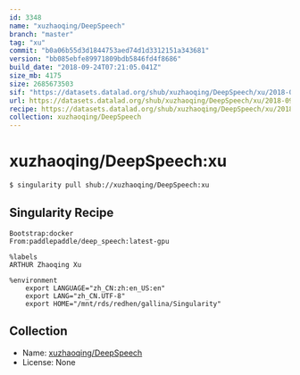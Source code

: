 ```yaml
---
id: 3348
name: "xuzhaoqing/DeepSpeech"
branch: "master"
tag: "xu"
commit: "b0a06b55d3d1844753aed74d1d3312151a343681"
version: "bb085ebfe89971809bdb5846fd4f8686"
build_date: "2018-09-24T07:21:05.041Z"
size_mb: 4175
size: 2685673503
sif: "https://datasets.datalad.org/shub/xuzhaoqing/DeepSpeech/xu/2018-09-24-b0a06b55-bb085ebf/bb085ebfe89971809bdb5846fd4f8686.simg"
url: https://datasets.datalad.org/shub/xuzhaoqing/DeepSpeech/xu/2018-09-24-b0a06b55-bb085ebf/
recipe: https://datasets.datalad.org/shub/xuzhaoqing/DeepSpeech/xu/2018-09-24-b0a06b55-bb085ebf/Singularity
collection: xuzhaoqing/DeepSpeech
---
```


# xuzhaoqing/DeepSpeech:xu

```bash
$ singularity pull shub://xuzhaoqing/DeepSpeech:xu
```

## Singularity Recipe

```singularity
Bootstrap:docker  
From:paddlepaddle/deep_speech:latest-gpu

%labels
ARTHUR Zhaoqing Xu

%environment
	export LANGUAGE="zh_CN:zh:en_US:en"
	export LANG="zh_CN.UTF-8"
	export HOME="/mnt/rds/redhen/gallina/Singularity"
```

## Collection

 - Name: [xuzhaoqing/DeepSpeech](https://github.com/xuzhaoqing/DeepSpeech)
 - License: None

